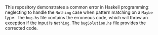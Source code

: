 This repository demonstrates a common error in Haskell programming: neglecting to handle the `Nothing` case when pattern matching on a `Maybe` type. The `bug.hs` file contains the erroneous code, which will throw an exception if the input is `Nothing`. The `bugSolution.hs` file provides the corrected code.